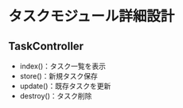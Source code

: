 # タスクモジュール詳細設計

## TaskController
- index()：タスク一覧を表示
- store()：新規タスク保存
- update()：既存タスクを更新
- destroy()：タスク削除
